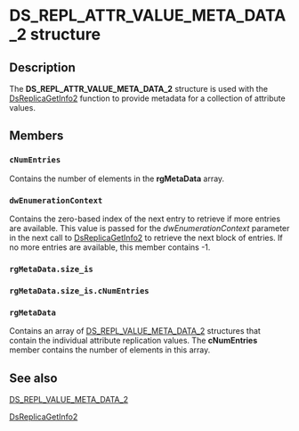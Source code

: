 # DS_REPL_ATTR_VALUE_META_DATA_2 structure

## Description

The **DS_REPL_ATTR_VALUE_META_DATA_2** structure is used with the [DsReplicaGetInfo2](https://learn.microsoft.com/windows/desktop/api/ntdsapi/nf-ntdsapi-dsreplicagetinfo2w) function to provide metadata for a collection of attribute values.

## Members

### `cNumEntries`

Contains the number of elements in the **rgMetaData** array.

### `dwEnumerationContext`

Contains the zero-based index of the next entry to retrieve if more entries are available. This value is passed for the *dwEnumerationContext* parameter in the next call to [DsReplicaGetInfo2](https://learn.microsoft.com/windows/desktop/api/ntdsapi/nf-ntdsapi-dsreplicagetinfo2w) to retrieve the next block of entries. If no more entries are available, this member contains -1.

### `rgMetaData.size_is`

### `rgMetaData.size_is.cNumEntries`

### `rgMetaData`

Contains an array of [DS_REPL_VALUE_META_DATA_2](https://learn.microsoft.com/windows/desktop/api/ntdsapi/ns-ntdsapi-ds_repl_value_meta_data_2) structures that contain the individual attribute replication values. The **cNumEntries** member contains the number of elements in this array.

## See also

[DS_REPL_VALUE_META_DATA_2](https://learn.microsoft.com/windows/desktop/api/ntdsapi/ns-ntdsapi-ds_repl_value_meta_data_2)

[DsReplicaGetInfo2](https://learn.microsoft.com/windows/desktop/api/ntdsapi/nf-ntdsapi-dsreplicagetinfo2w)